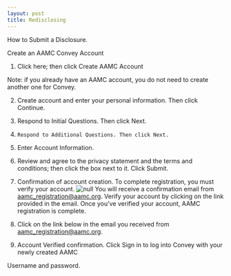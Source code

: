 ```yaml
---
layout: post
title: Redisclosing
---
```

How to Submit a Disclosure.

Create an AAMC Convey Account

1. Click here; then click Create AAMC Account

Note: if you already have an AAMC account, you do not need to create another one for Convey.

2. Create account and enter your personal information. Then click Continue.
3. Respond to Initial Questions. Then click Next.
4. ```
   Respond to Additional Questions. Then click Next.
   ```
5. Enter Account Information.
6. Review and agree to the privacy statement and the terms and conditions; then click the box 
   next to it. Click Submit.
7. Confirmation of account creation. To complete registration, you must verify your account.
![null](/img/uploads/2167.png)
You will receive a confirmation email from aamc_registration@aamc.org.  Verify your account by clicking on the link provided in the email. Once you’ve verified your account, AAMC registration is complete.

8. Click on the link below in the email you received from aamc_registration@aamc.org. 
9. Account Verified confirmation. Click Sign in to log into Convey with your newly created AAMC 

Username and password.
